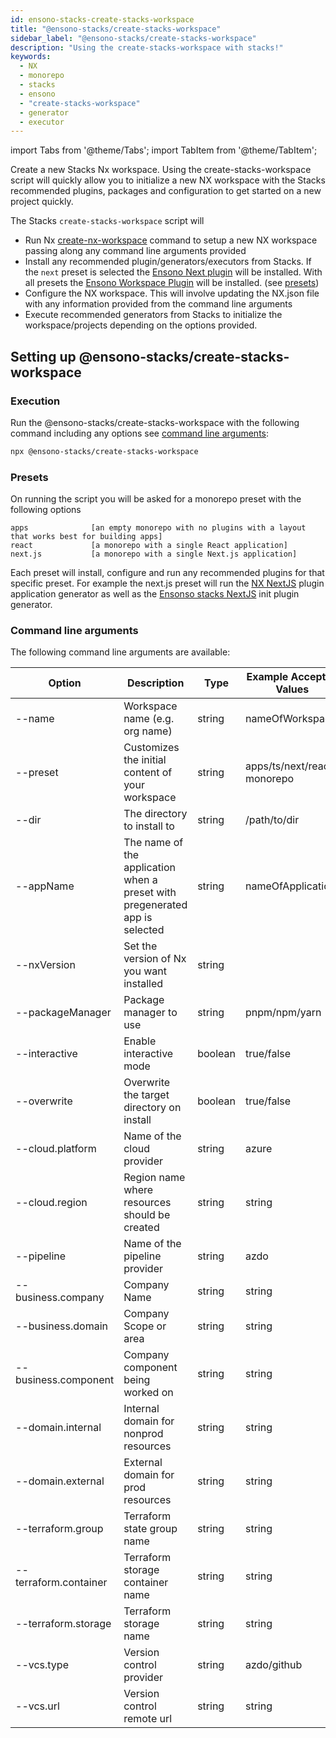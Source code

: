 ```yaml
---
id: ensono-stacks-create-stacks-workspace
title: "@ensono-stacks/create-stacks-workspace"
sidebar_label: "@ensono-stacks/create-stacks-workspace"
description: "Using the create-stacks-workspace with stacks!"
keywords:
  - NX
  - monorepo
  - stacks
  - ensono
  - "create-stacks-workspace"
  - generator
  - executor
---
```

import Tabs from '@theme/Tabs';
import TabItem from '@theme/TabItem';

Create a new Stacks Nx workspace. Using the create-stacks-workspace script will quickly allow you to initialize a new NX workspace with the Stacks recommended plugins, packages and configuration to get started on a new project quickly.

The Stacks `create-stacks-workspace` script will 
- Run Nx [create-nx-workspace](https://nx.dev/packages/nx/documents/create-nx-workspace) command to setup a new NX workspace passing along any command line arguments provided 
- Install any recommended plugin/generators/executors from Stacks. If the `next` preset is selected the [Ensono Next plugin](/docs/nx/next/ensono-stacks-next) will be installed. With all presets the [Ensono Workspace Plugin](/docs/nx/workspace/ensono-stacks-workspace) will be installed. (see [presets](/docs/nx/create-stacks-workspace/ensono-stacks-create-stacks-workspace#presets))
- Configure the NX workspace. This will involve updating the NX.json file with any information provided from the command line arguments
- Execute recommended generators from Stacks to initialize the workspace/projects depending on the options provided. 

## Setting up @ensono-stacks/create-stacks-workspace

### Execution 
Run the @ensono-stacks/create-stacks-workspace with the following command including any options see [command line arguments](/docs/nx/create-stacks-workspace/ensono-stacks-create-stacks-workspace#command-line-arguments):

 ```bash
 npx @ensono-stacks/create-stacks-workspace
  ```

### Presets
On running the script you will be asked for a monorepo preset with the following options

```
apps              [an empty monorepo with no plugins with a layout that works best for building apps]
react             [a monorepo with a single React application]
next.js           [a monorepo with a single Next.js application]
```

Each preset will install, configure and run any recommended plugins for that specific preset. For example the next.js preset will run the [NX NextJS](https://nx.dev/packages/next) plugin application generator as well as the [Ensonso stacks NextJS](/docs/nx/next/ensono-stacks-next) init plugin generator.

### Command line arguments

The following command line arguments are available:

| Option    | Description           | Type      | Example Accepted Values   |Default            |
| ---       | -------------------   | ---       | ---               | ---               |
| --name | Workspace name (e.g. org name)  | string   |  nameOfWorkspace       |               |
| --preset | Customizes the initial content of your workspace  | string    | apps/ts/next/react-monorepo                   |     |
| --dir | The directory to install to  | string   |  /path/to/dir       | ./              |
| --appName | The name of the application when a preset with pregenerated app is selected  | string    | nameOfApplication                  |      |
| --nxVersion | Set the version of Nx you want installed  | string    |                   |latest    |
| --packageManager | Package manager to use  | string    | pnpm/npm/yarn                  | npm     |
| --interactive | Enable interactive mode  | boolean    |  true/false                 | true     |
| --overwrite | Overwrite the target directory on install  | boolean    |  true/false                 | false     |
| --cloud.platform | Name of the cloud provider  | string    | azure                  | azure     |
| --cloud.region | Region name where resources should be created  | string    | string                  | euw     |
| --pipeline | Name of the pipeline provider  | string    | azdo                  | azdo     |
| --business.company | Company Name  | string    | string                  |     |
| --business.domain | Company Scope or area  | string    | string                  |     |
| --business.component | Company component being worked on  | string    | string                  |     |
| --domain.internal | Internal domain for nonprod resources  | string    |  string                 |    |
| --domain.external | External domain for prod resources  | string    |  string                 |    |
| --terraform.group | Terraform state group name  | string    |  string                 |     |
| --terraform.container | Terraform storage container name  | string    |  string                 |     |
| --terraform.storage | Terraform storage name  | string    |  string                 |     |
| --vcs.type | Version control provider  | string    | azdo/github                  |     |
| --vcs.url | Version control remote url  | string    |  string                 |     |




